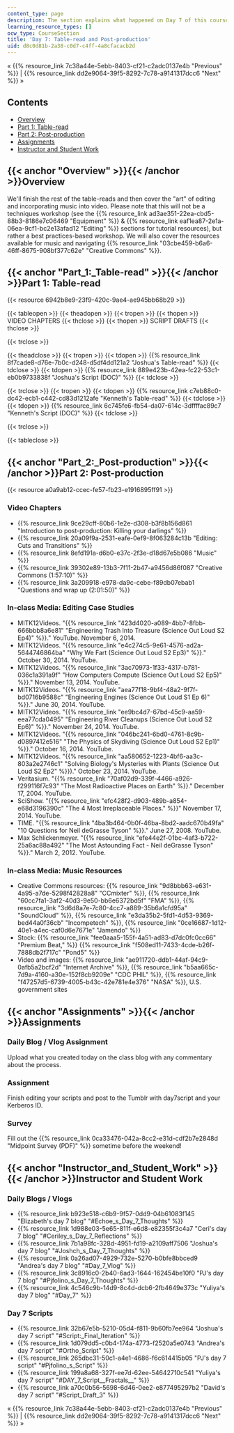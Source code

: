 ```yaml
---
content_type: page
description: The section explains what happened on Day 7 of this course.
learning_resource_types: []
ocw_type: CourseSection
title: 'Day 7: Table-read and Post-production'
uid: d8c0d81b-2a38-c0d7-c4ff-4a8cfacacb2d
---
```


« {{% resource_link 7c38a44e-5ebb-8403-cf21-c2adc0137e4b "Previous" %}} | {{% resource_link dd2e9064-39f5-8292-7c78-a9141317dcc6 "Next" %}} »

Contents
--------

*   [Overview](#Overview)
*   [Part 1: Table-read](#Part_1:_Table-read)
*   [Part 2: Post-production](#Part_2:_Post-production)
*   [Assignments](#Assignments)
*   [Instructor and Student Work](#Instructor_and_Student_Work)

{{< anchor "Overview" >}}{{< /anchor >}}Overview
------------------------------------------------

We'll finish the rest of the table-reads and then cover the "art" of editing and incorporating music into video. Please note that this will not be a techniques workshop (see the {{% resource_link ad3ae351-22ea-cbd5-88b3-8186e7c06469 "Equipment" %}} & {{% resource_link eaf1ea87-2e1a-06ea-9cf1-bc2e13afad12 "Editing" %}} sections for tutorial resources), but rather a best practices-based workshop. We will also cover the resources available for music and navigating {{% resource_link "03cbe459-b6a6-46ff-8675-908bf377c62e" "Creative Commons" %}}.

{{< anchor "Part_1:_Table-read" >}}{{< /anchor >}}Part 1: Table-read
--------------------------------------------------------------------

{{< resource 6942b8e9-23f9-420c-9ae4-ae945bb68b29 >}}

{{< tableopen >}}
{{< theadopen >}}
{{< tropen >}}
{{< thopen >}}
VIDEO CHAPTERS
{{< thclose >}}
{{< thopen >}}
SCRIPT DRAFTS
{{< thclose >}}

{{< trclose >}}

{{< theadclose >}}
{{< tropen >}}
{{< tdopen >}}
{{% resource_link 8f7cade8-d76e-7b0c-d248-d5df4dd121a2 "Joshua's Table-read" %}}
{{< tdclose >}}
{{< tdopen >}}
{{% resource_link 889e423b-42ea-fc22-53c1-eb0b9733838f "Joshua's Script (DOC)" %}}
{{< tdclose >}}

{{< trclose >}}
{{< tropen >}}
{{< tdopen >}}
{{% resource_link c7eb88c0-dc42-ecb1-c442-cd83d1212afe "Kenneth's Table-read" %}}
{{< tdclose >}}
{{< tdopen >}}
{{% resource_link 6c745fe6-fb54-da07-614c-3dffffac89c7 "Kenneth's Script (DOC)" %}}
{{< tdclose >}}

{{< trclose >}}

{{< tableclose >}}

{{< anchor "Part_2:_Post-production" >}}{{< /anchor >}}Part 2: Post-production
------------------------------------------------------------------------------

{{< resource a0a9ab12-ccec-fe57-fb23-e1916895ff91 >}}

### Video Chapters

*   {{% resource_link 9ce29cff-80b6-1e2e-d308-b3f8b156d861 "Introduction to post-production: Killing your darlings" %}}
*   {{% resource_link 20a09f9a-2531-eafe-0ef9-8f063284c13b "Editing: Cuts and Transitions" %}}
*   {{% resource_link 8efd191a-d6b0-e37c-2f3e-d18d67e5b086 "Music" %}}
*   {{% resource_link 39302e89-13b3-7f11-2b47-a9456d86f087 "Creative Commons (1:57:10)" %}}
*   {{% resource_link 3a209918-e978-da9c-cebe-f89db07ebab1 "Questions and wrap up (2:01:50)" %}}

### In-class Media: Editing Case Studies

*   MITK12Videos. "{{% resource_link "423d4020-a089-4bb7-8fbb-666bbb8a6e81" "Engineering Trash Into Treasure (Science Out Loud S2 Ep4)" %}}." YouTube. November 6, 2014.
*   MITK12Videos. "{{% resource_link "e4c274c5-9e61-4576-ad2a-5644746864ba" "Why We Fart (Science Out Loud S2 Ep3)" %}}." October 30, 2014. YouTube.
*   MITK12Videos. "{{% resource_link "3ac70973-1f33-4317-b781-036c1a391a9f" "How Computers Compute (Science Out Loud S2 Ep5)" %}}." November 13, 2014. YouTube.
*   MITK12Videos. "{{% resource_link "aea77f18-9bf4-48a2-9f7f-bd0716b9588c" "Engineering Engines (Science Out Loud S1 Ep 6)" %}}." June 30, 2014. YouTube.
*   MITK12Videos. "{{% resource_link "ee9bc4d7-67bd-45c9-aa59-eea77cda0495" "Engineering River Cleanups (Science Out Loud S2 Ep6)" %}}." November 24, 2014. YouTube.
*   MITK12Videos. "{{% resource_link "046bc241-6bd0-4761-8c9b-d0897412e516" "The Physics of Skydiving (Science Out Loud S2 Ep1)" %}}." October 16, 2014. YouTube.
*   MITK12Videos. "{{% resource_link "aa580652-1223-4bf6-aa3c-803a2e2746c1" "Solving Biology's Mysteries with Plants (Science Out Loud S2 Ep2" %}})." October 23, 2014. YouTube.
*   Veritasium. "{{% resource_link "70af02d9-339f-4466-a926-f299116f7c93" "The Most Radioactive Places on Earth" %}}." December 17, 2004. YouTube.
*   SciShow. "{{% resource_link "efc428f2-d903-489b-a854-e68d3196390c" "The 4 Most Irreplaceable Places." %}}" November 17, 2014. YouTube.
*   TIME. "{{% resource_link "4ba3b464-0b0f-46ba-8bd2-aadc670b49fa" "10 Questions for Neil deGrasse Tyson" %}}." June 27, 2008. YouTube.
*   Max Schlickenmeyer. "{{% resource_link "efe44e2f-01bc-4af3-b722-25a6ac88a492" "The Most Astounding Fact - Neil deGrasse Tyson" %}}." March 2, 2012. YouTube.

### In-class Media: Music Resources

*   Creative Commons resources: {{% resource_link "9d8bbb63-e631-4a95-a7de-5298f42828a8" "CCmixter" %}}, {{% resource_link "60cc7fa1-3af2-40d3-9e50-bb6e6372bd5f" "FMA" %}}, {{% resource_link "3d6d8a7e-7c80-4cc7-a889-35b6a1cfd95a" "SoundCloud" %}}, {{% resource_link "e3da35b2-5fd1-4d53-9369-bed44a0f36cb" "Incompetech" %}}, {{% resource_link "0ce16687-1d12-40e1-a4ec-caf0d6e7671e" "Jamendo" %}}
*   Stock: {{% resource_link "fee0aaa5-155f-4a51-ad83-d7dc0fc0cc66" "Premium Beat," %}} {{% resource_link "f508ed11-7433-4cde-b26f-7888db2f717c" "Pond5" %}}
*   Video and images: {{% resource_link "ae911720-ddb1-44af-94c9-0afb5a2bcf2d" "Internet Archive" %}}, {{% resource_link "b5aa665c-7d9a-4160-a30e-152f8cb9209e" "CDC PHIL" %}}, {{% resource_link "f47257d5-6739-4005-b43c-42e781e4e376" "NASA" %}}, U.S. government sites

{{< anchor "Assignments" >}}{{< /anchor >}}Assignments
------------------------------------------------------

### Daily Blog / Vlog Assignment

Upload what you created today on the class blog with any commentary about the process.

### Assignment

Finish editing your scripts and post to the Tumblr with day7script and your Kerberos ID.

### Survey

Fill out the {{% resource_link 0ca33476-042a-8cc2-e31d-cdf2b7e2848d "Midpoint Survey (PDF)" %}} sometime before the weekend!

{{< anchor "Instructor_and_Student_Work" >}}{{< /anchor >}}Instructor and Student Work
--------------------------------------------------------------------------------------

### Daily Blogs / Vlogs

*   {{% resource_link b923e518-c6b9-9f57-0dd9-04b61083f145 "Elizabeth's day 7 blog" "#Echoe_s_Day_7_Thoughts" %}}
*   {{% resource_link 1d988e03-5e65-811f-e6d8-e82355f3c4a7 "Ceri's day 7 blog" "#Ceriley_s_Day_7_Reflections" %}}
*   {{% resource_link 7b1a98fc-328d-4951-fd19-a2109aff7506 "Joshua's day 7 blog" "#Joshch_s_Day_7_Thoughts" %}}
*   {{% resource_link 0a26ad07-4929-732e-5270-b0bfe8bbced9 "Andrea's day 7 blog" "#Day_7_Vlog" %}}
*   {{% resource_link 3c8916c0-2b40-6ad3-1644-162454be10f0 "PJ's day 7 blog" "#Pjfolino_s_Day_7_Thoughts" %}}
*   {{% resource_link 4c546c9b-14d9-8c4d-dcb6-2fb4649e373c "Yuliya's day 7 blog" "#Day_7" %}}

### Day 7 Scripts

*   {{% resource_link 32b67e5b-5210-05d4-f811-9b60fb7ee964 "Joshua's day 7 script" "#Script:_Final_Iteration" %}}
*   {{% resource_link 1d079dd5-c0b4-174a-4773-f2520a5e0743 "Andrea's day 7 script" "#Ortho_Script" %}}
*   {{% resource_link 265dbc31-50c1-a4e1-4686-f6c614415b05 "PJ's day 7 script" "#Pjfolino_s_Script" %}}
*   {{% resource_link 199a8a68-327f-ee7d-62ee-54642710c541 "Yuliya's day 7 script" "#DAY_7_Script__Fractals__" %}}
*   {{% resource_link a70c0b56-5698-6d46-0ee2-e877495297b2 "David's day 7 script" "#Script_Draft_3" %}}

« {{% resource_link 7c38a44e-5ebb-8403-cf21-c2adc0137e4b "Previous" %}} | {{% resource_link dd2e9064-39f5-8292-7c78-a9141317dcc6 "Next" %}} »